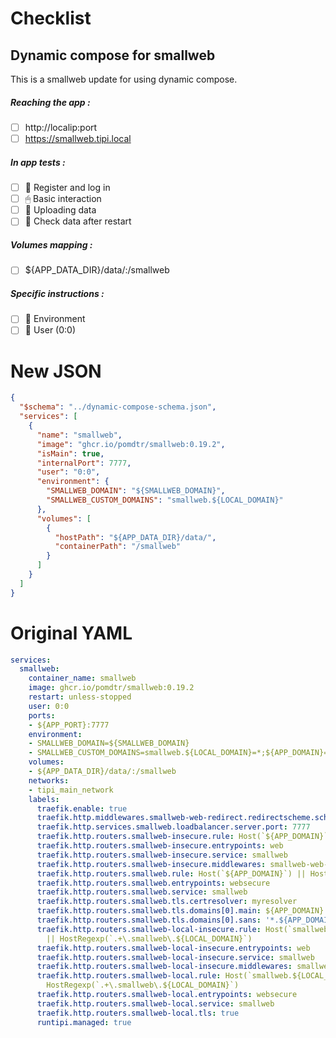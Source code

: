 # Checklist
## Dynamic compose for smallweb
This is a smallweb update for using dynamic compose.
##### Reaching the app :
- [ ] http://localip:port
- [ ] https://smallweb.tipi.local
##### In app tests :
- [ ] 📝 Register and log in
- [ ] 🖱 Basic interaction
- [ ] 🌆 Uploading data
- [ ] 🔄 Check data after restart
##### Volumes mapping :
- [ ] ${APP_DATA_DIR}/data/:/smallweb
##### Specific instructions :
- [ ] 🌳 Environment
- [ ] 👤 User (0:0)

# New JSON
```json
{
  "$schema": "../dynamic-compose-schema.json",
  "services": [
    {
      "name": "smallweb",
      "image": "ghcr.io/pomdtr/smallweb:0.19.2",
      "isMain": true,
      "internalPort": 7777,
      "user": "0:0",
      "environment": {
        "SMALLWEB_DOMAIN": "${SMALLWEB_DOMAIN}",
        "SMALLWEB_CUSTOM_DOMAINS": "smallweb.${LOCAL_DOMAIN}"
      },
      "volumes": [
        {
          "hostPath": "${APP_DATA_DIR}/data/",
          "containerPath": "/smallweb"
        }
      ]
    }
  ]
} 
```
# Original YAML
```yaml
services:
  smallweb:
    container_name: smallweb
    image: ghcr.io/pomdtr/smallweb:0.19.2
    restart: unless-stopped
    user: 0:0
    ports:
    - ${APP_PORT}:7777
    environment:
    - SMALLWEB_DOMAIN=${SMALLWEB_DOMAIN}
    - SMALLWEB_CUSTOM_DOMAINS=smallweb.${LOCAL_DOMAIN}=*;${APP_DOMAIN}=*;
    volumes:
    - ${APP_DATA_DIR}/data/:/smallweb
    networks:
    - tipi_main_network
    labels:
      traefik.enable: true
      traefik.http.middlewares.smallweb-web-redirect.redirectscheme.scheme: https
      traefik.http.services.smallweb.loadbalancer.server.port: 7777
      traefik.http.routers.smallweb-insecure.rule: Host(`${APP_DOMAIN}`) || HostRegexp(`.+\.${APP_DOMAIN}`)
      traefik.http.routers.smallweb-insecure.entrypoints: web
      traefik.http.routers.smallweb-insecure.service: smallweb
      traefik.http.routers.smallweb-insecure.middlewares: smallweb-web-redirect
      traefik.http.routers.smallweb.rule: Host(`${APP_DOMAIN}`) || HostRegexp(`.+\.${APP_DOMAIN}`)
      traefik.http.routers.smallweb.entrypoints: websecure
      traefik.http.routers.smallweb.service: smallweb
      traefik.http.routers.smallweb.tls.certresolver: myresolver
      traefik.http.routers.smallweb.tls.domains[0].main: ${APP_DOMAIN}
      traefik.http.routers.smallweb.tls.domains[0].sans: '*.${APP_DOMAIN}'
      traefik.http.routers.smallweb-local-insecure.rule: Host(`smallweb.${LOCAL_DOMAIN}`)
        || HostRegexp(`.+\.smallweb\.${LOCAL_DOMAIN}`)
      traefik.http.routers.smallweb-local-insecure.entrypoints: web
      traefik.http.routers.smallweb-local-insecure.service: smallweb
      traefik.http.routers.smallweb-local-insecure.middlewares: smallweb-web-redirect
      traefik.http.routers.smallweb-local.rule: Host(`smallweb.${LOCAL_DOMAIN}`) ||
        HostRegexp(`.+\.smallweb\.${LOCAL_DOMAIN}`)
      traefik.http.routers.smallweb-local.entrypoints: websecure
      traefik.http.routers.smallweb-local.service: smallweb
      traefik.http.routers.smallweb-local.tls: true
      runtipi.managed: true
 
```

